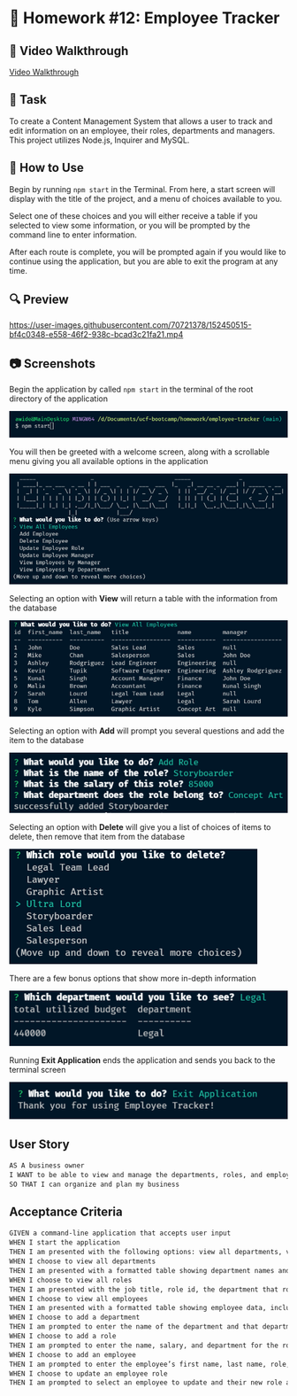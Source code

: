 # 📝 Homework #12: Employee Tracker

## 🎥 Video Walkthrough
[Video Walkthrough](https://drive.google.com/file/d/1EEfO2yclob_KriGblet9RN0vxoWqtaPT/view?usp=sharing)

## 🔨 Task
To create a Content Management System that allows a user to track and edit information on an employee, their roles, departments and managers. This project utilizes Node.js, Inquirer and MySQL.

## 📎 How to Use
Begin by running `npm start` in the Terminal. From here, a start screen will display with the title of the project, and a menu of choices available to you. 

Select one of these choices and you will either receive a table if you selected to view some information, or you will be prompted by the command line to enter information.

After each route is complete, you will be prompted again if you would like to continue using the application, but you are able to exit the program at any time.

## 🔍 Preview

https://user-images.githubusercontent.com/70721378/152450515-bf4c0348-e558-46f2-938c-bcad3c21fa21.mp4

## 📷 Screenshots
Begin the application by called `npm start` in the terminal of the root directory of the application

![Initializing App](images/usage-1.png)

You will then be greeted with a welcome screen, along with a scrollable menu giving you all available options in the application

![Welcome Screen + Menu](images/usage-2.png)

Selecting an option with **View** will return a table with the information from the database

![Viewing an Item](images/usage-3.png)

Selecting an option with **Add** will prompt you several questions and add the item to the database

![Adding an Item](images/usage-4.png)

Selecting an option with **Delete** will give you a list of choices of items to delete, then remove that item from the database

![Deleting an Item](images/usage-5.png)

There are a few bonus options that show more in-depth information

![Total Utilized Budget](images/usage-6.png)

Running **Exit Application** ends the application and sends you back to the terminal screen

![End Screen](images/usage-7.png)

## User Story

```md
AS A business owner
I WANT to be able to view and manage the departments, roles, and employees in my company
SO THAT I can organize and plan my business
```

## Acceptance Criteria

```md
GIVEN a command-line application that accepts user input
WHEN I start the application
THEN I am presented with the following options: view all departments, view all roles, view all employees, add a department, add a role, add an employee, and update an employee role
WHEN I choose to view all departments
THEN I am presented with a formatted table showing department names and department ids
WHEN I choose to view all roles
THEN I am presented with the job title, role id, the department that role belongs to, and the salary for that role
WHEN I choose to view all employees
THEN I am presented with a formatted table showing employee data, including employee ids, first names, last names, job titles, departments, salaries, and managers that the employees report to
WHEN I choose to add a department
THEN I am prompted to enter the name of the department and that department is added to the database
WHEN I choose to add a role
THEN I am prompted to enter the name, salary, and department for the role and that role is added to the database
WHEN I choose to add an employee
THEN I am prompted to enter the employee’s first name, last name, role, and manager, and that employee is added to the database
WHEN I choose to update an employee role
THEN I am prompted to select an employee to update and their new role and this information is updated in the database 
```

